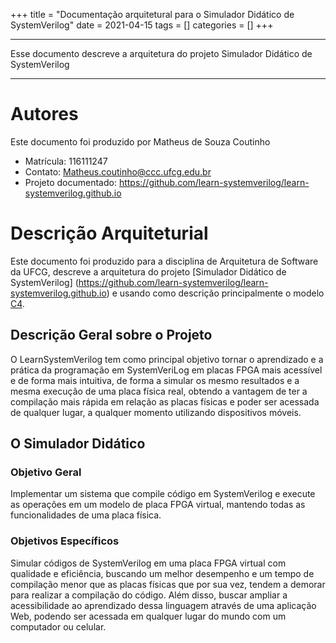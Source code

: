 +++title = "Documentação arquitetural para o Simulador Didático de SystemVerilog" date = 2021-04-15 tags = [] categories = [] +++***Esse documento descreve a arquitetura do projeto Simulador Didático de SystemVerilog***# Autores Este documento foi produzido por Matheus de Souza Coutinho- Matrícula: 116111247- Contato: Matheus.coutinho@ccc.ufcg.edu.br- Projeto documentado: https://github.com/learn-systemverilog/learn-systemverilog.github.io# Descrição ArquiteturialEste documento foi produzido para a disciplina de Arquitetura de Software da UFCG, descreve a arquitetura do projeto [Simulador Didático de SystemVerilog] (https://github.com/learn-systemverilog/learn-systemverilog.github.io) e usando como descrição principalmente o modelo [C4](https://c4model.com/).## Descrição Geral sobre o ProjetoO LearnSystemVerilog tem como principal objetivo tornar o aprendizado e a prática da programação em SystemVeriLog em placas FPGA mais acessível e de forma mais intuitiva, de forma a simular os mesmo resultados e a mesma execução de uma placa física real, obtendo a vantagem de ter a compilação mais rápida em relação as placas físicas e poder ser acessada de qualquer lugar, a qualquer momento utilizando dispositivos móveis.## O Simulador Didático### Objetivo GeralImplementar um sistema que compile código em SystemVerilog e execute as operações em um modelo de placa FPGA virtual, mantendo todas as funcionalidades de uma placa física. ### Objetivos EspecíficosSimular códigos de SystemVerilog em uma placa FPGA virtual com qualidade e eficiência, buscando um melhor desempenho e um tempo de compilação menor que as placas físicas que por sua vez, tendem a demorar para realizar a compilação do código.  Além disso, buscar ampliar a acessibilidade ao aprendizado dessa linguagem através de uma aplicação Web, podendo ser acessada em qualquer lugar do mundo com um computador ou celular.